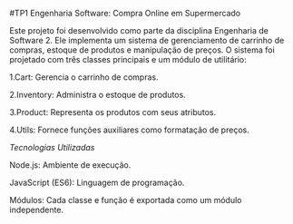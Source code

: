#TP1 Engenharia Software: Compra Online em Supermercado

Este projeto foi desenvolvido como parte da disciplina Engenharia de Software 2. Ele implementa um sistema de gerenciamento de carrinho de compras, estoque de produtos e manipulação de preços. O sistema foi projetado com três classes principais e um módulo de utilitário:

  1.Cart: Gerencia o carrinho de compras.
  
  2.Inventory: Administra o estoque de produtos.
  
  3.Product: Representa os produtos com seus atributos.
  
  4.Utils: Fornece funções auxiliares como formatação de preços.

*Tecnologias Utilizadas*

Node.js: Ambiente de execução.

  JavaScript (ES6): Linguagem de programação.
  
  Módulos: Cada classe e função é exportada como um módulo independente.
